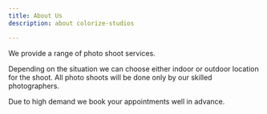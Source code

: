 ```yaml
---
title: About Us
description: about colorize-studios

---
```

We provide a range of photo shoot services.

Depending on the situation we can choose either indoor or outdoor location for the shoot. All photo shoots will be done only by our skilled photographers.  
  
Due to high demand we book your appointments well in advance.